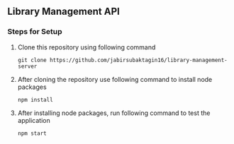 ## Library Management API
### Steps for Setup
1. Clone this repository using following command
	```
	git clone https://github.com/jabirsubaktagin16/library-management-server
	```
2. After cloning the repository use following command to install node packages
	```
	npm install
	```
3. After installing node packages, run following command to test the application
	```
	npm start
	```